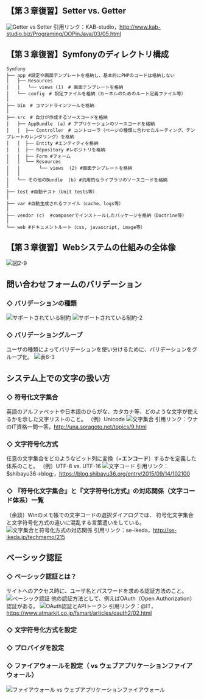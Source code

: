 ## 【第３章復習】Setter vs. Getter
![Getter vs Setter](https://user-images.githubusercontent.com/42175286/56820181-2d835980-6886-11e9-9178-37661d9bbdf8.jpg)
引用リンク：KAB-studio，http://www.kab-studio.biz/Programing/OOPinJava/03/05.html

## 【第３章復習】Symfonyのディレクトリ構成

```
Symfony
├── app #設定や画面テンプレートを格納し、基本的にPHPのコードは格納しない
│   ├── Resources
│   │   └── views (1)　# 画面テンプレートを格納
│   └── config　# 設定ファイルを格納（カーネルのためのルート定義ファイル等）
│
├── bin　# コマンドラインツールを格納
│
├── src　# 自分が作成するソースコードを格納
│   ├── AppBundle　(a) # アプリケーションのソースコードを格納
│   │  ├── Controller　# コントローラ（ページの種類に合わせたルーティング、テンプレートのレンダリング）を格納
│   │  ├── Entity #エンティティを格納
│   │  ├── Repository #レポジトリを格納
│   │  ├── Form #フォーム
│   │  └── Resources
│   │       └── views  (2) #画面テンプレートを格納 
│   │           
│   └── その他のBundle  (b) #汎用的なライブラリのソースコードを格納
│   
├── test #自動テスト（Unit tests等）
│  
├── var #自動生成されるファイル（cache、logs等）
│
├── vendor (c)  #composerでインストールしたパッケージを格納（Doctrine等）　
│
└── web #ドキュメントルート（css, javascript, image等）
```

## 【第３章復習】Webシステムの仕組みの全体像
![図2-9](https://user-images.githubusercontent.com/42175286/55077357-e2392800-50da-11e9-8ef4-18556d0263ff.png)

## 問い合わせフォームのバリデーション
### **◇ バリデーションの種類**
![サポートされている制約](https://user-images.githubusercontent.com/42175286/56891700-4d9a5f00-6ab8-11e9-9c1f-b3385bf65943.png)
![サポートされている制約-2](https://user-images.githubusercontent.com/42175286/56891729-6dca1e00-6ab8-11e9-8751-e529b0a4d534.png)

### **◇ バリデーショングループ**
ユーザの種類によってバリデーションを使い分けるために、バリデーションをグループ化。
![表6-3](https://user-images.githubusercontent.com/42175286/56899749-3450dd00-6acf-11e9-9037-309ac3a37d0b.png)

## システム上での文字の扱い方
### **◇ 符号化文字集合**
英語のアルファベットや日本語のひらがな、カタカナ等、どのような文字が使えるかを示した文字リストのこと。
（例）Unicode
![文字集合](https://user-images.githubusercontent.com/42175286/56846533-5f8acf00-690b-11e9-8bda-f1e463c6916b.png)
引用リンク：ウナのIT資格一問一答，http://una.soragoto.net/topics/9.html

### **◇ 文字符号化方式**
任意の文字集合をどのようなビット列に変換（=**エンコード**）するかを定義した体系のこと。
（例）UTF-8 vs. UTF-16
![文字コード](https://user-images.githubusercontent.com/42175286/56846274-6fed7a80-6908-11e9-9a42-e149b4485608.png)
引用リンク：$shibayu36->blog;，https://blog.shibayu36.org/entry/2015/09/14/102100

### **◇ 『符号化文字集合』と『文字符号化方式』の対応関係（文字コード体系）一覧**
（余談）Winのメモ帳での文字コードの選択ダイアログでは、 符号化文字集合と文字符号化方式の違いに混乱する言葉遣いをしている。
![文字集合と符号化方式の対応関係](https://user-images.githubusercontent.com/42175286/56847046-57359280-6911-11e9-97f3-8c270326d49f.png)
引用リンク：se-ikeda，http://se-ikeda.jp/techmemo/215

## べーシック認証
### **◇ ベーシック認証とは？**
サイトへのアクセス時に、ユーザ名とパスワードを求める認証方法のこと。
![べーシック認証](https://user-images.githubusercontent.com/42175286/56851608-08f1b500-694c-11e9-91bb-db260400248b.jpg)
他の認証方法として、例えばOAuth（Open Authorization）認証がある。
![OAuth認証とAPIトークン](https://user-images.githubusercontent.com/42175286/56865017-166a7600-6a04-11e9-8f45-121a5c03760c.jpg)
引用リンク：@IT，https://www.atmarkit.co.jp/fsmart/articles/oauth2/02.html

### **◇ 文字符号化方式を設定**

### **◇ プロバイダを設定**

### **◇ ファイアウォールを設定（ vs ウェブアプリケーションファイアウォール）**
![ファイアウォール vs ウェブアプリケーションファイアウォール](https://user-images.githubusercontent.com/42175286/56851401-be6f3900-6949-11e9-8023-b7f46aa13009.png)